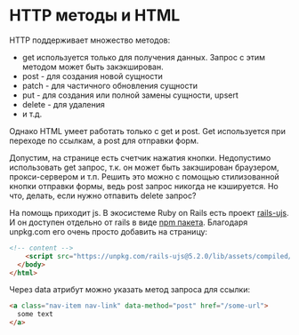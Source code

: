 # HTTP методы и HTML

HTTP поддерживает множество методов:
+ get используется только для получения данных.
  Запрос с этим методом может быть закэкширован.
+ post - для создания новой сущности
+ patch - для частичного обновления сущности
+ put - для создания или полной замены сущности, upsert
+ delete - для удаления
+ и т.д.

Однако HTML умеет работать только с get и post.
Get используется при переходе по ссылкам, а post для отправки форм.

Допустим, на странице есть счетчик нажатия кнопки.
Недопустимо использовать get запрос, т.к. он может быть закэширован
браузером, прокси-сервером и т.п. Решить это можно с помощью стилизованной
кнопки отправки формы, ведь post запрос никогда не кэшируется.
Но что, делать, если нужно отпавить delete запрос?

На помощь приходит js. В экосистеме Ruby on Rails есть проект
[rails-ujs](https://github.com/rails/rails/blob/master/actionview/app/assets/javascripts/README.md).
И он доступен отдельно от rails в виде [npm пакета](https://www.npmjs.com/package/rails-ujs).
Благодаря unpkg.com его очень просто добавить на страницу:

```html
<!-- content -->
    <script src="https://unpkg.com/rails-ujs@5.2.0/lib/assets/compiled/rails-ujs.js"></script>
  </body>
</html>
```

Через data атрибут можно указать метод запроса для ссылки:

```html
<a class="nav-item nav-link" data-method="post" href="/some-url">
  some text
</a>
```
